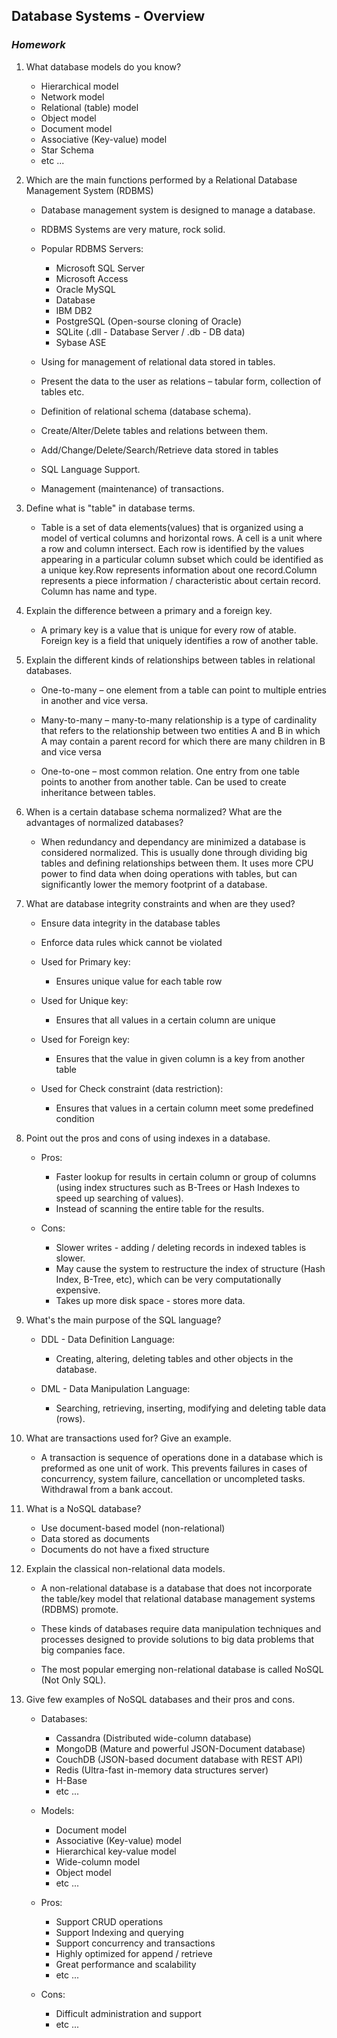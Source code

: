 ## Database Systems - Overview
### _Homework_

1. What database models do you know?

    - Hierarchical model
    - Network model
    - Relational (table) model
    - Object model
    - Document model
    - Associative (Key-value) model
    - Star Schema
    - etc ...

2. Which are the main functions performed by a Relational Database Management System (RDBMS)


    - Database management system is designed to manage a database.
    - RDBMS Systems are very mature, rock solid.

    - Popular RDBMS Servers: 
        - Microsoft SQL Server
        - Microsoft Access
        - Oracle MySQL
        - Database
        - IBM DB2
        - PostgreSQL (Open-sourse cloning of Oracle)
        - SQLite (.dll - Database Server / .db - DB data)
        - Sybase ASE

    - Using for management of relational data stored in tables.

    -	Present the data to the user as relations – tabular form, collection of tables etc.
  
    - Definition of relational schema (database schema).

    - Create/Alter/Delete tables and relations between them.

    - Add/Change/Delete/Search/Retrieve data stored in tables

    - SQL Language Support.

    - Management (maintenance) of transactions.

3. Define what is "table" in database terms.

    - Table is a set of data elements(values) that is organized using a model of vertical columns  and horizontal rows. A cell is a unit where a row and column intersect. Each row is identified by the values appearing in a particular column subset which could be identified as a unique key.Row represents information about one record.Column represents a piece information / characteristic about certain record. Column has name and type.



4. Explain the difference between a primary and a foreign key.

    - A primary key is a value that is unique for every row of atable. Foreign key is a field that uniquely identifies a row of another table.

 

5. Explain the different kinds of relationships between tables in relational databases.

    - One-to-many – one element from a table can point to multiple entries in another and vice versa.
    
    - Many-to-many – many-to-many relationship is a type of cardinality that refers to the relationship between two entities A and B in which A may contain a parent record for which there are many children in B and vice versa

    - One-to-one – most common relation. One entry from one table points to another from another table. Can be used to create inheritance between tables.



6. When is a certain database schema normalized? What are the advantages of normalized databases?

    -	When redundancy and dependancy are minimized a database is considered normalized. This is usually done through dividing big tables and defining relationships between them. It uses more CPU power to find data when doing operations with tables, but can significantly lower the memory footprint of a database.

7. What are database integrity constraints and when are they used?

    - Ensure data integrity in the database tables    
    - Enforce data rules whick cannot be violated

    - Used for Primary key:
        - Ensures unique value for each table row

    - Used for Unique key:
        - Ensures that all values in a certain column are unique

    - Used for Foreign key:
        - Ensures that the value in given column is a key from another table

    - Used for Check constraint (data restriction):
        - Ensures that values in a certain column meet some predefined condition

8. Point out the pros and cons of using indexes in a database.

    - Pros:
        - Faster lookup for results in certain column or group of columns (using index structures such as B-Trees or Hash Indexes to speed up searching of values). 
        - Instead of scanning the entire table for the results.

    - Cons: 
        - Slower writes - adding / deleting records in indexed tables is slower.
        - May cause the system to restructure the index of structure (Hash Index, B-Tree, etc), which can be very computationally expensive.
        - Takes up more disk space - stores more data.

9. What's the main purpose of the SQL language?

    - DDL - Data Definition Language: 
        - Creating, altering, deleting tables and other objects in the database.

    - DML - Data Manipulation Language:
        - Searching, retrieving, inserting, modifying and deleting table data (rows).

10. What are transactions used for? Give an example.

    - 	A transaction is sequence of operations done in a database which is preformed as one unit of work. This prevents failures in cases of concurrency, system failure, cancellation or uncompleted tasks.	Withdrawal from a bank accout. 


11. What is a NoSQL database?
    
    - Use document-based model (non-relational)
    - Data stored as documents
    - Documents do not have a fixed structure

12. Explain the classical non-relational data models.

    - A non-relational database is a database that does not incorporate the table/key model that relational database management systems (RDBMS) promote.

    -  These kinds of databases require data manipulation techniques and processes designed to provide solutions to big data problems that big companies face. 

    - The most popular emerging non-relational database is called NoSQL (Not Only SQL).

13. Give few examples of NoSQL databases and their pros and cons.

    - Databases:
        - Cassandra (Distributed wide-column database)
        - MongoDB (Mature and powerful JSON-Document database)
        - CouchDB (JSON-based document database with REST API)
        - Redis (Ultra-fast in-memory data structures server)
        - H-Base
        - etc ...

    - Models: 
        - Document model
        - Associative (Key-value) model
        - Hierarchical key-value model
        - Wide-column model
        - Object model
        - etc ...

    - Pros: 
        - Support CRUD operations
        - Support Indexing and querying
        - Support concurrency and transactions
        - Highly optimized for append / retrieve
        - Great performance and scalability
        - etc ...

    - Cons:
        - Difficult administration and support
        - etc ... 